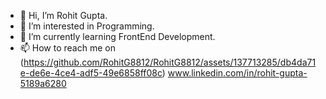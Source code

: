 - 👋 Hi, I’m Rohit Gupta.
- 👀 I’m interested in Programming.
- 🌱 I’m currently learning FrontEnd Development.
- 📫 How to reach me on (https://github.com/RohitG8812/RohitG8812/assets/137713285/db4da71e-de6e-4ce4-adf5-49e6858ff08c)
www.linkedin.com/in/rohit-gupta-5189a6280

<!---
RohitG8812/RohitG8812 is a ✨ special ✨ repository because its `README.md` (this file) appears on your GitHub profile.
You can click the Preview link to take a look at your changes.
--->
